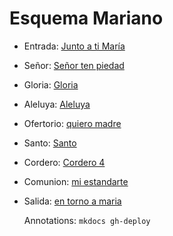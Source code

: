 # Esquema Mariano

- Entrada: [Junto a ti María](salida/junto_a_ti_maria.md)
- Señor: [Señor ten piedad](senior_ten_piedad/senior_4.md)
- Gloria: [Gloria](gloria/gloria_6.md)
- Aleluya: [Aleluya](aleluya/aleluya_d.md)
- Ofertorio: [quiero madre](salida/quiero_madre.md)
- Santo: [Santo ](santo/santo_1.md)
- Cordero: [Cordero 4](cordero/cordero_4.md)
- Comunion: [mi estandarte](salida/mi_estandarte.md)
- Salida: [en torno a maria](salida/en_torno_a_maria.md)

  Annotations:
  `mkdocs gh-deploy`

